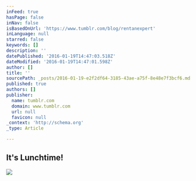 ```yaml
---
inFeed: true
hasPage: false
inNav: false
isBasedOnUrl: 'https://www.tumblr.com/blog/rentanexpert'
inLanguage: null
starred: false
keywords: []
description: ''
datePublished: '2016-01-19T14:47:03.518Z'
dateModified: '2016-01-19T14:47:01.598Z'
author: []
title: ''
sourcePath: _posts/2016-01-19-e2f2df64-3185-43ae-a75f-8e48e7f3bcf6.md
published: true
authors: []
publisher:
  name: tumblr.com
  domain: www.tumblr.com
  url: null
  favicon: null
_context: 'http://schema.org'
_type: Article

---
```

## **It's Lunchtime!**
![](https://45.media.tumblr.com/d2ce142549cef1c68be520bfeeabb776/tumblr_ne3z75qUiJ1tlgurlo1_250.gif)